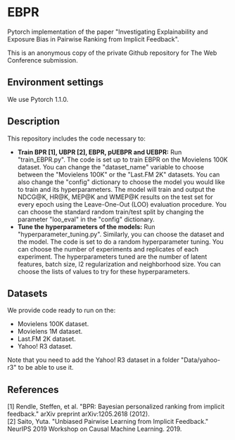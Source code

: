 # EBPR
Pytorch implementation of the paper "Investigating Explainability and Exposure Bias in Pairwise Ranking from Implicit Feedback".

This is an anonymous copy of the private Github repository for The Web Conference submission.

## Environment settings
We use Pytorch 1.1.0.

## Description
This repository includes the code necessary to:
* <b>Train BPR [1], UBPR [2], EBPR, pUEBPR and UEBPR:</b>
Run "train_EBPR.py". The code is set up to train EBPR on the Movielens 100K dataset. You can change the "dataset_name" variable to choose between the "Movielens 100K" or the "Last.FM 2K" datasets. You can also change the "config" dictionary to choose the model you would like to train and its hyperparameters. The model will train and output the NDCG@K, HR@K, MEP@K and WMEP@K results on the test set for every epoch using the Leave-One-Out (LOO) evaluation procedure. You can choose the standard random train/test split by changing the parameter "loo_eval" in the "config" dictionary.
* <b>Tune the hyperparameters of the models:</b>
Run "hyperparameter_tuning.py". Similarly, you can choose the dataset and the model. The code is set to do a random hyperparameter tuning. You can choose the number of experiments and replicates of each experiment. The hyperparameters tuned are the number of latent features, batch size, l2 regularization and neighborhood size. You can choose the lists of values to try for these hyperparameters.

## Datasets
We provide code ready to run on the:
* Movielens 100K dataset.
* Movielens 1M dataset.
* Last.FM 2K dataset.
* Yahoo! R3 dataset.

Note that you need to add the Yahoo! R3 dataset in a folder "Data/yahoo-r3" to be able to use it.

## References
[1] Rendle, Steffen, et al. "BPR: Bayesian personalized ranking from implicit feedback." arXiv preprint arXiv:1205.2618 (2012).<br>
[2] Saito, Yuta. "Unbiased Pairwise Learning from Implicit Feedback." NeurIPS 2019 Workshop on Causal Machine Learning. 2019.
